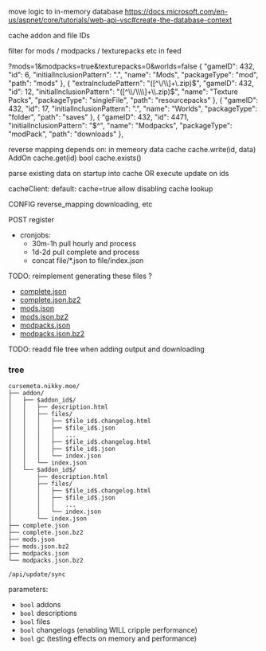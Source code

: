 move logic to in-memory database https://docs.microsoft.com/en-us/aspnet/core/tutorials/web-api-vsc#create-the-database-context

cache addon and file IDs

filter for mods / modpacks / texturepacks etc in feed

?mods=1&modpacks=true&texturepacks=0&worlds=false
  {
    "gameID": 432,
    "id": 6,
    "initialInclusionPattern": ".",
    "name": "Mods",
    "packageType": "mod",
    "path": "mods"
  },
  {
    "extraIncludePattern": "([^\\/\\\\]+\\.zip)$",
    "gameID": 432,
    "id": 12,
    "initialInclusionPattern": "([^\\/\\\\]+\\.zip)$",
    "name": "Texture Packs",
    "packageType": "singleFile",
    "path": "resourcepacks"
  },
  {
    "gameID": 432,
    "id": 17,
    "initialInclusionPattern": ".",
    "name": "Worlds",
    "packageType": "folder",
    "path": "saves"
  },
  {
    "gameID": 432,
    "id": 4471,
    "initialInclusionPattern": "$^",
    "name": "Modpacks",
    "packageType": "modPack",
    "path": "downloads"
  },

reverse mapping
depends on: in memeory data cache
  cache.write(id, data)
  AddOn cache.get(id)
  bool cache.exists()

parse existing data on startup into cache 
OR execute update on ids

cacheClient: default: cache=true
  allow disabling cache lookup

CONFIG
  reverse_mapping
  downloading, etc


POST register

* cronjobs:
  * 30m-1h pull hourly and process
  * 1d-2d pull complete and process
  * concat file/*.json to file/index.json




TODO: reimplement generating these files ?
  * [complete.json](https://cursemeta.nikky.moe/complete.json)
  * [complete.json.bz2](https://cursemeta.nikky.moe/complete.json.bz2)
  * [mods.json](https://cursemeta.nikky.moe/mods.json)
  * [mods.json.bz2](https://cursemeta.nikky.moe/mods.json.bz2)
  * [modpacks.json](https://cursemeta.nikky.moe/modpacks.json)
  * [modpacks.json.bz2](https://cursemeta.nikky.moe/modpacks.json.bz2)

TODO: readd file tree when adding output and downloading


### tree
```
cursemeta.nikky.moe/
├── addon/
│   ├── $addon_id$/
│   │   ├── description.html
│   │   ├── files/
│   │   │   ├── $file_id$.changelog.html
│   │   │   ├── $file_id$.json
│   │   │   │   ...
│   │   │   ├── $file_id$.changelog.html
│   │   │   ├── $file_id$.json
│   │   │   └── index.json
│   │   └── index.json
│   └── $addon_id$/
│       ├── description.html
│       ├── files/
│       │   ├── $file_id$.changelog.html
│       │   ├── $file_id$.json
│       │   │   ...
│       │   └── index.json
│       └── index.json
├── complete.json
├── complete.json.bz2
├── mods.json
├── mods.json.bz2
├── modpacks.json
└── modpacks.json.bz2
```


`/api/update/sync`


parameters:

- `bool` addons
- `bool` descriptions
- `bool` files
- `bool` changelogs (enabling WILL cripple performance)
- `bool` gc (testing effects on memory and performance) 
